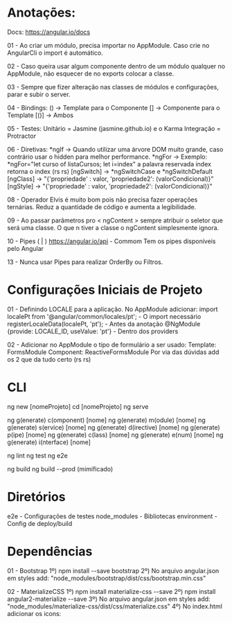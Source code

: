 # Anotações:

Docs: https://angular.io/docs

01 - Ao criar um módulo, precisa importar no AppModule. Caso crie no AngularCli 
    o import é automático.

02 - Caso queira usar algum componente dentro de um módulo qualquer 
	no AppModule, não esquecer de no exports colocar a classe.
	
03 - Sempre que fizer alteração nas classes de módulos e configurações,
	parar e subir o server.

04 - Bindings: 
		() -> Template para o Componente 
		[] -> Componente para o Template
		[()] -> Ambos 

05 - Testes:
 	 Unitário   = Jasmine (jasmine.github.io)	e o Karma
	 Integração = Protractor 

06 - Diretivas:
	*ngIf -> Quando utilizar uma árvore DOM muito grande, caso contrário 
			 usar o hidden para melhor performance.
	*ngFor ->  Exemplo: *ngFor="let curso of listaCursos; let i=index" 
	           a palavra reservada index retorna o index (rs rs)
	[ngSwitch] -> *ngSwitchCase e *ngSwitchDefault
	[ngClass] -> "{'propriedade' : valor, 'propriedade2': (valorCondicional)}"
	[ngStyle] -> "{'propriedade' : valor, 'propriedade2': (valorCondicional)}"

08 - Operador Elvis é muito bom pois não precisa fazer operações ternárias.
    Reduz a quantidade de código e aumenta a legibilidade.

09 - Ao passar parâmetros pro < ngContent > sempre atribuir o seletor que será uma 
	classe. O que n tiver a classe o ngContent simplesmente ignora.

10 - Pipes ( | )
	 https://angular.io/api - Commom
	 Tem os pipes disponíveis pelo Angular

13 - Nunca usar Pipes para realizar OrderBy ou Filtros.

# Configurações Iniciais de Projeto

01 - Definindo LOCALE para a aplicação. No AppModule adicionar:
	 import localePt from '@angular/common/locales/pt'; - O import necessário
	 registerLocaleData(localePt, 'pt'); - Antes da anotação @NgModule
	 {provide: LOCALE_ID, useValue: 'pt'} - Dentro dos providers

02 - Adicionar no AppModule o tipo de formulário a ser usado:
		Template: FormsModule
		Component: ReactiveFormsModule
	Por via das dúvidas add os 2 que da tudo certo (rs rs)

# CLI

ng new [nomeProjeto]
cd [nomeProjeto]
ng serve

ng g(enerate) c(omponent) [nome]
ng g(enerate) m(odule) [nome]
ng g(enerate) s(ervice) [nome]
ng g(enerate) d(irective) [nome]
ng g(enerate) p(ipe) [nome]
ng g(enerate) c(lass) [nome]
ng g(enerate) e(num) [nome]
ng g(enerate) i(nterface) [nome]

ng lint
ng test
ng e2e 

ng build 
ng build --prod (mimificado)

# Diretórios

e2e          - Configurações de testes
node_modules - Bibliotecas
environment  - Config de deploy/build

# Dependências

01 - Bootstrap
	1º) npm install --save bootstrap
	2º) No arquivo angular.json em styles add: "node_modules/bootstrap/dist/css/bootstrap.min.css"

02 - MaterializeCSS
	 1º) npm install materialize-css --save
	 2º) npm install angular2-materialize --save
	 3º) No arquivo angular.json em styles add: "node_modules/materialize-css/dist/css/materialize.css"
	 4º) No index.html adicionar os icons: <link href="http://fonts.googleapis.com/icon?family=Material+Icons" rel="stylesheet">